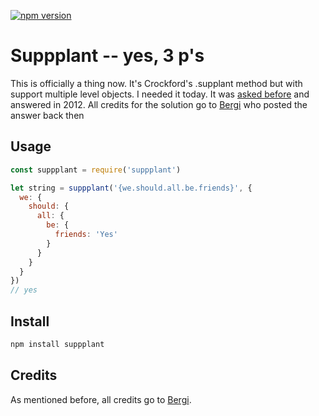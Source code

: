[![npm version](https://badge.fury.io/js/suppplant.svg)](https://badge.fury.io/js/suppplant)

Suppplant -- yes, 3 p's
=======================

This is officially a thing now. It's Crockford's .supplant method but with support multiple level objects.
I needed it today. It was [asked before](https://stackoverflow.com/questions/12910430/crockfords-supplant-with-multiple-level-objects) and answered in 2012. All credits for the solution go to [Bergi](https://stackoverflow.com/users/1048572/bergi) who posted the answer back then

## Usage

```javascript
const suppplant = require('suppplant')

let string = suppplant('{we.should.all.be.friends}', {
  we: {
    should: {
      all: {
        be: {
          friends: 'Yes'
        }
      }
    }
  }
})
// yes
```

## Install

```javascript
npm install suppplant
```

## Credits

As mentioned before, all credits go to [Bergi](https://stackoverflow.com/users/1048572/bergi).
